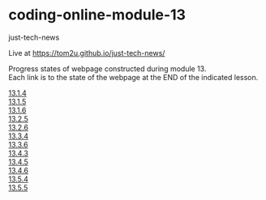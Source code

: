 # coding-online-module-13

just-tech-news  

Live at https://tom2u.github.io/just-tech-news/  

Progress states of webpage constructed during module 13.  
Each link is to the state of the webpage at the END of the indicated lesson.  

[13.1.4](https://github.com/tom2u/coding-online-module-13/tree/master/13.1.4)  
[13.1.5](https://github.com/tom2u/coding-online-module-13/tree/master/13.1.5)  
[13.1.6](https://github.com/tom2u/coding-online-module-13/tree/master/13.1.6)  
[13.2.5](https://github.com/tom2u/coding-online-module-13/tree/master/13.2.5)  
[13.2.6](https://github.com/tom2u/coding-online-module-13/tree/master/13.2.6)  
[13.3.4](https://github.com/tom2u/coding-online-module-13/tree/master/13.3.4)  
[13.3.6](https://github.com/tom2u/coding-online-module-13/tree/master/13.3.6)  
[13.4.3](https://github.com/tom2u/coding-online-module-13/tree/master/13.4.3)  
[13.4.5](https://github.com/tom2u/coding-online-module-13/tree/master/13.4.5)  
[13.4.6](https://github.com/tom2u/coding-online-module-13/tree/master/13.4.6)  
[13.5.4](https://github.com/tom2u/coding-online-module-13/tree/master/13.5.4)  
[13.5.5](https://github.com/tom2u/coding-online-module-13/tree/master/13.5.5)  

